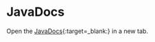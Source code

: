 JavaDocs
========

Open the [JavaDocs]{:target=_blank:} in a new tab.


[JavaDocs]: javadocs/index.html